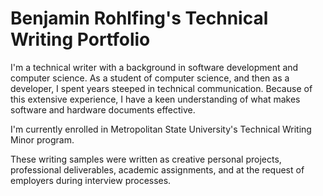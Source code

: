# Benjamin Rohlfing's Technical Writing Portfolio

I'm a technical writer with a background in software development and computer science.
As a student of computer science, and then as a developer, I spent years steeped in
technical communication. Because of this extensive experience, I have a keen understanding
of what makes software and hardware documents effective.

I'm currently enrolled in Metropolitan State University's Technical Writing Minor program.

These writing samples were written as creative personal projects, professional deliverables,
academic assignments, and at the request of employers during interview processes.
